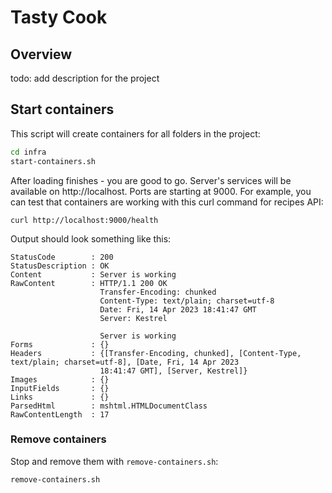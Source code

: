 # Tasty Cook## Overviewtodo: add description for the project## Start containersThis script will create containers for all folders in the project:```bashcd infrastart-containers.sh```After loading finishes - you are good to go. Server's services will be available on http://localhost.Ports are starting at 9000.For example, you can test that containers are working with this curl command for recipes API:```shellcurl http://localhost:9000/health```Output should look something like this:```shellStatusCode        : 200StatusDescription : OKContent           : Server is workingRawContent        : HTTP/1.1 200 OK                    Transfer-Encoding: chunked                    Content-Type: text/plain; charset=utf-8                    Date: Fri, 14 Apr 2023 18:41:47 GMT                    Server: Kestrel                    Server is workingForms             : {}Headers           : {[Transfer-Encoding, chunked], [Content-Type, text/plain; charset=utf-8], [Date, Fri, 14 Apr 2023                    18:41:47 GMT], [Server, Kestrel]}Images            : {}InputFields       : {}Links             : {}ParsedHtml        : mshtml.HTMLDocumentClassRawContentLength  : 17```### Remove containersStop and remove them with `remove-containers.sh`:```bashremove-containers.sh```